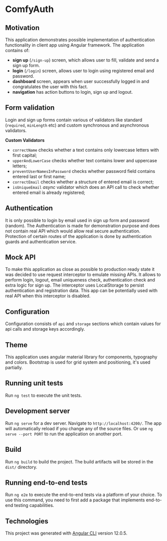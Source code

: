 # ComfyAuth

## Motivation

This application demonstrates possible implementation of authentication functionality 
in client app using Angular framework.
The application contains of:
- __sign up__ (`/sign-up`) screen, which allows user to fill, validate and send a sign up form. 
- __login__ (`/login`) screen, allows user to login using registered email and password.
- __dashboard__ screen, appears when user successfully logged in and congratulates the user with this fact.
- __navigation__ has action buttons to login, sign up and logout.

## Form validation
Login and sign up forms contain various of validators like standard (`required`, `minLength` etc) and custom
synchronous and asynchronous validators. 

__Custom Validators__
- `correctName` checks whether a text contains only lowercase letters with first capital;
- `upperAndLowerCase` checks whether text contains lower and uppercase letters;
- `preventUserNamesInPassword` checks whether password field contains entered last or first name;
- `correctEmail` checks whether a structure of entered email is correct;
- `isUniqueEmail` _async_ validator which does an API call to check whether entered email is already registered;

## Authentication
It is only possible to login by email used in sign up form and password (random). 
The Authentication is made for demonstration purpose and does not contain real API which would allow real secure authentication. 
Protection of certain routes of the application is done by authentication guards and authentication service.

## Mock API
To make this application as close as possible to production ready state it was decided to use request interceptor to emulate missing APIs. 
It allows to perform login, logout, email uniqueness check, authentication check and extra logic for sign up. The interceptor uses LocalStorage to persist authentication and registration data.
This app can be potentially used with real API when this interceptor is disabled. 

## Configuration
Configuration consists of `api` and `storage` sections which contain values for api calls and storage keys accordingly.

## Theme
This application uses angular material library for components, typography and colors.
Bootstrap is used for grid system and positioning, it's used partially.

## Running unit tests

Run `ng test` to execute the unit tests.

## Development server

Run `ng serve` for a dev server. Navigate to `http://localhost:4200/`. The app will automatically reload if you change any of the source files. Or use `ng serve --port PORT` to run the application on another port.

## Build

Run `ng build` to build the project. The build artifacts will be stored in the `dist/` directory.

## Running end-to-end tests

Run `ng e2e` to execute the end-to-end tests via a platform of your choice. To use this command, you need to first add a package that implements end-to-end testing capabilities.

## Technologies

This project was generated with [Angular CLI](https://github.com/angular/angular-cli) version 12.0.5.
